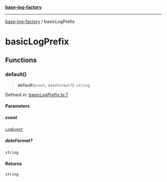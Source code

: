 [**base-log-factory**](index.md)

***

[base-log-factory](index.md) / basicLogPrefix

# basicLogPrefix

## Functions

### default()

> **default**(`event`, `dateFormat?`): `string`

Defined in: [basicLogPrefix.ts:7](https://github.com/fengxinming/log-base/blob/483618e5ef8d17f349bb26fef0da7eaaacfb7fef/packages/base-log-factory/src/basicLogPrefix.ts#L7)

#### Parameters

##### event

[`LogEvent`](typings.md#logevent)

##### dateFormat?

`string`

#### Returns

`string`
